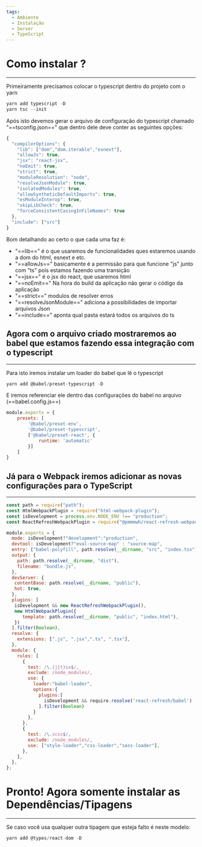 ```yaml
---
tags:
  - Ambiente
  - Instalação
  - Server
  - TypeScript
---
```

# Como instalar ?

---

Primeiramente precisamos colocar o typescript dentro do projeto com o yarn

```JavaScript
yarn add typescript -D
yarn tsc --init
```

  

Após isto devemos gerar o arquivo de configuração do typescript chamado "==tsconfig.json==" que dentro dele deve conter as seguintes opções:

```JavaScript
{
  "compilerOptions": {
    "lib": ["dom","dom.iterable","esnext"],
    "allowJs": true,
    "jsx": "react-jsx",
    "noEmit": true,
    "strict": true,
    "moduleResolution": "node",
    "resolveJsonModule": true,
    "isolatedModules": true,
    "allowSyntheticDefaultImports": true,
    "esModuleInterop": true,
    "skipLibCheck": true,
    "forceConsistentCasingInFileNames": true
  },
  "include": ["src"]
}
```

  

Bom detalhando ao certo o que cada uma faz é:

- "==lib==" é o que usaremos de funcionalidades ques estaremos usando a dom do html, esnext e etc.
- "==allowJs==" basicamente é a permissão para que funcione "js" junto com "ts" pois estamos fazendo uma transição
- "==jsx==" é o jsx do react, que usaremos html
- "==noEmit==" Na hora do build da aplicação não gerar o código da aplicação
- "==strict==" modulos de resolver erros
- "==resolveJsonModule==" adiciona a possibilidades de importar arquivos Json
- "==include==" aponta qual pasta estará todos os arquivos do ts

  

## Agora com o arquivo criado mostraremos ao babel que estamos fazendo essa integração com o typescript

---

Para isto iremos instalar um loader do babel que lê o typescript

```JavaScript
yarn add @babel/preset-typescript -D
```

E iremos referenciar ele dentro das configurações do babel no arquivo (==babel.config.js==)

```JavaScript
module.exports = {
    presets: [
        '@babel/preset-env',
        '@babel/preset-typescript',
        ['@babel/preset-react', {
            runtime: 'automatic'
        }]
    ]
}
```

## Já para o Webpack iremos adicionar as novas configurações para o TypeScript

---

```JavaScript
const path = require("path");
const HtmlWebpackPlugin = require("html-webpack-plugin");
const isDevelopment = process.env.NODE_ENV !== "production";
const ReactRefreshWebpackPlugin = require("@pmmmwh/react-refresh-webpack-plugin");

module.exports = {
  mode: isDevelopment?"development":"production",
  devtool: isDevelopment?"eval-source-map" : "source-map",
  entry: ["babel-polyfill", path.resolve(__dirname, "src", "index.tsx")],
  output: {
    path: path.resolve(__dirname, "dist"),
    filename: "bundle.js",
  },
  devServer: {
   contentBase: path.resolve(__dirname, "public"),
   hot: true,
  },
  plugins: [
   isDevelopment && new ReactRefreshWebpackPlugin(),
   new HtmlWebpackPlugin({
      template: path.resolve(__dirname, "public", "index.html"),
   })
  ].filter(Boolean),
  resolve: {
    extensions: [".js", ".jsx",".ts", ".tsx"],
  },
  module: {
    rules: [
      {
        test: /\.(j|t)sx$/,
        exclude: /node_modules/,
        use: {
          loader:"babel-loader",
          options:{
            plugins:[
              isDevelopment && require.resolve('react-refresh/babel')
            ].filter(Boolean)
          }
        },
      },
      {
        test: /\.scss$/,
        exclude: /node_modules/,
        use: ["style-loader","css-loader","sass-loader"],
      },
    ],
  },
};
```

  

# Pronto! Agora somente instalar as Dependências/Tipagens

---

Se caso você usa qualquer outra tipagem que esteja falto é neste modelo:

```JavaScript
yarn add @types/react-dom -D
```